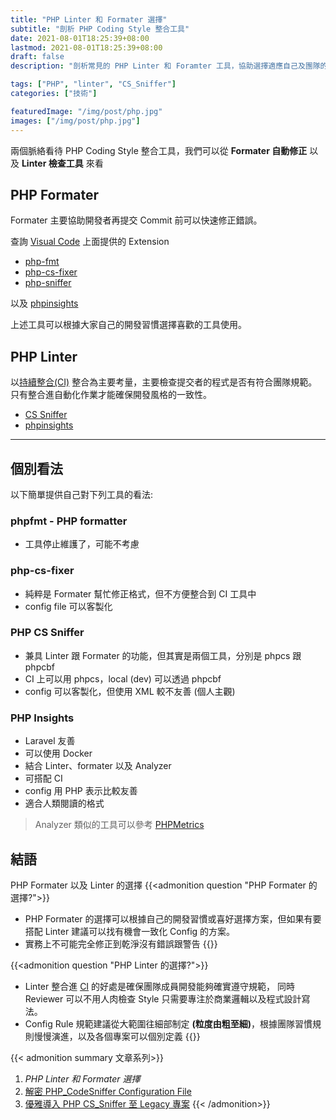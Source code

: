 ```yaml
---
title: "PHP Linter 和 Formater 選擇"
subtitle: "剖析 PHP Coding Style 整合工具"
date: 2021-08-01T18:25:39+08:00
lastmod: 2021-08-01T18:25:39+08:00
draft: false
description: "剖析常見的 PHP Linter 和 Foramter 工具，協助選擇適應自己及團隊的開發工具。"

tags: ["PHP", "linter", "CS_Sniffer"]
categories: ["技術"]

featuredImage: "/img/post/php.jpg"
images: ["/img/post/php.jpg"]
---
```


兩個脈絡看待 PHP Coding Style 整合工具，我們可以從 **Formater 自動修正** 以及 **Linter 檢查工具** 來看
<!--more-->

## PHP Formater
Formater 主要協助開發者再提交 Commit 前可以快速修正錯誤。

查詢 [Visual Code](https://code.visualstudio.com/) 上面提供的 Extension
- [php-fmt](https://marketplace.visualstudio.com/items?itemName=kokororin.vscode-phpfmt)
- [php-cs-fixer](https://marketplace.visualstudio.com/items?itemName=junstyle.php-cs-fixer)
- [php-sniffer](https://marketplace.visualstudio.com/items?itemName=wongjn.php-sniffer)

以及 [phpinsights](https://phpinsights.com/)

上述工具可以根據大家自己的開發習慣選擇喜歡的工具使用。

## PHP Linter
以[持續整合(CI)](https://zh.wikipedia.org/wiki/%E6%8C%81%E7%BA%8C%E6%95%B4%E5%90%88) 整合為主要考量，主要檢查提交者的程式是否有符合團隊規範。只有整合進自動化作業才能確保開發風格的一致性。
- [CS Sniffer](https://github.com/squizlabs/PHP_CodeSniffer)
- [phpinsights](https://phpinsights.com/)

----

## 個別看法
以下簡單提供自己對下列工具的看法:
### phpfmt - PHP formatter
- 工具停止維護了，可能不考慮

### php-cs-fixer
- 純粹是 Formater 幫忙修正格式，但不方便整合到 CI 工具中
- config file 可以客製化

### PHP CS Sniffer
- 兼具 Linter 跟 Formater 的功能，但其實是兩個工具，分別是 phpcs 跟 phpcbf
- CI 上可以用 phpcs，local (dev) 可以透過 phpcbf 
- config 可以客製化，但使用 XML 較不友善 (個人主觀)


### PHP Insights
- Laravel 友善
- 可以使用 Docker
- 結合 Linter、formater 以及 Analyzer
- 可搭配 CI
- config 用 PHP 表示比較友善
- 適合人類閱讀的格式

> Analyzer 類似的工具可以參考 [PHPMetrics](https://phpmetrics.org/)


## 結語
PHP Formater 以及 Linter 的選擇
{{<admonition question "PHP Formater 的選擇?">}}
- PHP Formater 的選擇可以根據自己的開發習慣或喜好選擇方案，但如果有要搭配 Linter 建議可以找有機會一致化 Config 的方案。
- 實務上不可能完全修正到乾淨沒有錯誤跟警告
{{</admonition>}}

{{<admonition question "PHP Linter 的選擇?">}}
- Linter 整合進 [CI](https://zh.wikipedia.org/wiki/%E6%8C%81%E7%BA%8C%E6%95%B4%E5%90%88) 的好處是確保團隊成員開發能夠確實遵守規範，
同時 Reviewer 可以不用人肉檢查 Style 只需要專注於商業邏輯以及程式設計寫法。
- Config Rule 規範建議從大範圍往細部制定 **(粒度由粗至細)**，根據團隊習慣規則慢慢演進，以及各個專案可以個別定義
{{</admonition>}}

{{< admonition summary 文章系列>}}
1. _PHP Linter 和 Formater 選擇_
2. [解密 PHP_CodeSniffer Configuration File](/reveal-php-cs-sniffer-config/)
3. [優雅導入 PHP CS_Sniffer 至 Legacy 專案](/introduce-php-linter-in-the-smooth-way/)
{{< /admonition>}}